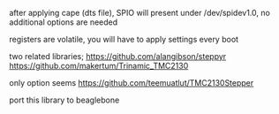 after applying cape (dts file), SPIO will present under /dev/spidev1.0, no additional options are needed

registers are volatile, you will have to apply settings every boot

two related libraries;
https://github.com/alangibson/steppyr
https://github.com/makertum/Trinamic_TMC2130

only option seems
https://github.com/teemuatlut/TMC2130Stepper

port this library to beaglebone


